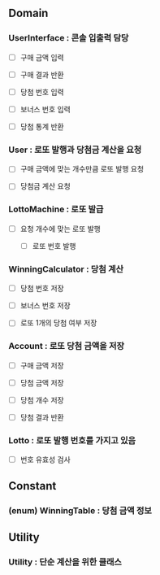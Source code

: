 ## Domain
### UserInterface : 콘솔 입출력 담당
- [ ] 구매 금액 입력
- [ ] 구매 결과 반환
- [ ] 당첨 번호 입력
- [ ] 보너스 번호 입력
- [ ] 당첨 통계 반환


### User : 로또 발행과 당첨금 계산을 요청
- [ ] 구매 금액에 맞는 개수만큼 로또 발행 요청
- [ ] 당첨금 계산 요청


### LottoMachine : 로또 발급
- [ ] 요청 개수에 맞는 로또 발행
  - [ ] 로또 번호 발행


### WinningCalculator : 당첨 계산
- [ ] 당첨 번호 저장
- [ ] 보너스 번호 저장
- [ ] 로또 1개의 당첨 여부 저장


### Account : 로또 당첨 금액을 저장
- [ ] 구매 금액 저장
- [ ] 당첨 금액 저장
- [ ] 당첨 개수 저장
- [ ] 당첨 결과 반환


### Lotto : 로또 발행 번호를 가지고 있음
- [ ] 번호 유효성 검사


## Constant
### (enum) WinningTable : 당첨 금액 정보

## Utility
### Utility : 단순 계산을 위한 클래스